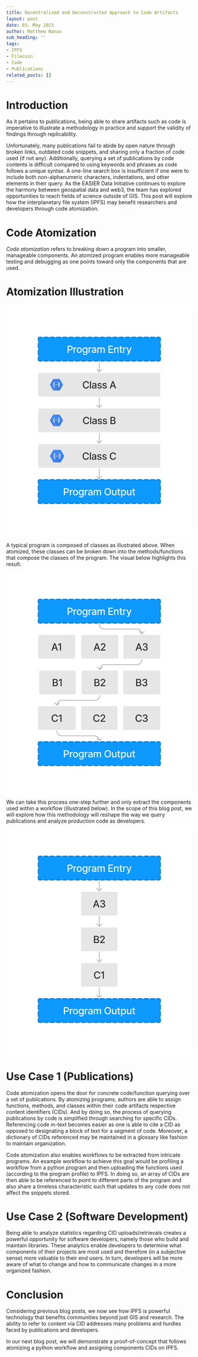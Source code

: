 ```yaml
---
title: Decentralized and Deconstructed Approach to Code Artifacts
layout: post
date: 03, May 2023
author: Matthew Nanas
sub_heading: ''
tags:
- IPFS
- Filecoin
- Code
- Publications
related_posts: []
---
```

# Introduction

As it pertains to publications, being able to share artifacts such as code is imperative to illustrate a methodology in practice and support the validity of findings through replicability.

Unfortunately, many publications fail to abide by open nature through broken links, outdated code snippets, and sharing only a fraction of code used (if not any). Additionally, querying a set of publications by code contents is difficult compared to using keywords and phrases as code follows a unique syntax. A one-line search box is insufficient if one were to include both non-alphanumeric characters, indentations, and other elements in their query. As the EASIER Data Initiative continues to explore the harmony between geospatial data and web3, the team has explored opportunities to reach fields of science outside of GIS. This post will explore how the interplanetary file system (IPFS) may benefit researchers and developers through code atomization.

# Code Atomization

*Code atomization* refers to breaking down a program into smaller, manageable components. An atomized program enables more manageable testing and debugging as one points toward only the components that are used.

# Atomization Illustration

![Original Program](../../_img/posts/2023-05-03/original_program.png)

A typical program is composed of classes as illustrated above. When atomized, these classes can be broken down into the methods/functions that compose the classes of the program. The visual below highlights this result.
![Original Program](../../_img/posts/2023-05-03/atomized_program.png)
We can take this process one-step further and only extract the components used within a workflow (illustrated below). In the scope of this blog post, we will explore how this methodology will reshape the way we query publications and analyze production code as developers.
![Original Program](../../_img/posts/2023-05-03/extracted_program.png)

# Use Case 1 (Publications)

Code atomization opens the door for concrete code/function querying over a set of publications. By atomizing programs, authors are able to assign functions, methods, and classes within their code artifacts respective content identifiers (CIDs). And by doing so, the process of querying publications by code is simplified through searching for specific CIDs. Referencing code in-text becomes easier as one is able to cite a CID as opposed to designating a block of text for a segment of code. Moreover, a dictionary of CIDs referenced may be maintained in a glossary like fashion to maintain organization.

Code atomization also enables workflows to be extracted from intricate programs. An example workflow to achieve this goal would be profiling a workflow from a python program and then uploading the functions used (according to the program profile) to IPFS. In doing so, an array of CIDs are then able to be referenced to point to different parts of the program and also share a timeless characteristic such that updates to any code does not affect the snippets stored.

# Use Case 2 (Software Development)

Being able to analyze statistics regarding CID uploads/retrievals creates a powerful opportunity for software developers, namely those who build and maintain libraries. These analytics enable developers to determine what components of their projects are most used and therefore (in a subjective sense) more valuable to their end users. In turn, developers will be more aware of what to change and how to communicate changes in a more organized fashion.

# Conclusion

Considering previous blog posts, we now see how IPFS is powerful technology that benefits communities beyond just GIS and research. The ability to refer to content via CID addresses many problems and hurdles faced by publications and developers.

In our next blog post, we will demonstrate a proof-of-concept that follows atomizing a python workflow and assigning components CIDs on IPFS.
